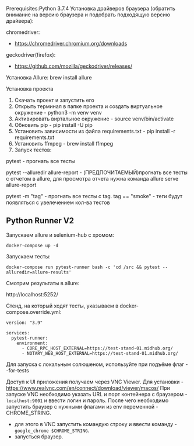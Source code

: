 Prerequisites:Python 3.7.4
Установка драйверов браузера (обратить внимание на версию браузера и подобрать подходящую версию драйвера):

chromedriver: 
 - https://chromedriver.chromium.org/downloads

geckodriver(firefox):
 - https://github.com/mozilla/geckodriver/releases/
 
Установка Allure:
 brew install allure

Установка проекта
1. Скачать проект и запустить его
2. Открыть терминал в папке проекта и создать виртуальное окружение - python3 -m venv venv
3. Активировать виртальное окружение - source venv/bin/activate
4. Обновить pip - pip install -U pip
5. Установить зависимости из файла requirements.txt - pip install -r requirements.txt
6. Установить ffmpeg - brew install ffmpeg
6. Запуск тестов: 
  
  pytest - прогнать все тесты
  
  pytest --alluredir allure-report - (ПРЕДПОЧИТАЕМЫЙ)прогнать все тесты с отчетом в allure, для просмотра отчета нужна команда allure serve allure-report
  
  pytest -m "tag" - прогнать все тесты с tag. tag == "smoke" - теги будут появляться с увелечением кол-ва тестов 

## Python Runner V2

Запускаем allure и selenium-hub с хромом:

```docker-compose up -d```

Запускаем тесты:

```docker-compose run pytest-runner bash -c 'cd /src && pytest --alluredir=allure-results'```

Смотрим результаты в allure:

http://localhost:5252/

Стенд, на который ходят тесты, указываем в docker-compose.override.yml:

```
version: "3.9"

services:
  pytest-runner:
    environment:
      - CORE_RPC_HOST_EXTERNAL=https://test-stand-01.midhub.org/
      - NOTARY_WEB_HOST_EXTERNAL=https://test-stand-01.midhub.org/
```

Для запуска с локальным солюшеном, используйте при подъёме флаг --for-tests

Доступ к UI приложения получаем через VNC Viewer. Для установки - https://www.realvnc.com/en/connect/download/viewer/macos/
При запуске VNC необходимо указать URL и порт контейнера с браузером - `localhost:9001` и ввести логин и пароль.
После чего необходимо запустить браузер с нужными флагами из env переменной - CHROME_STRING.
 - для этого в VNC запустить командую строку и ввести команду - `google_chrome $CHROME_STRING`.
 - запусться браузер.
